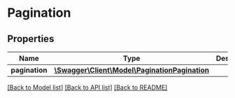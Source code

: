 # Pagination

## Properties
Name | Type | Description | Notes
------------ | ------------- | ------------- | -------------
**pagination** | [**\Swagger\Client\Model\PaginationPagination**](PaginationPagination.md) |  | 

[[Back to Model list]](../README.md#documentation-for-models) [[Back to API list]](../README.md#documentation-for-api-endpoints) [[Back to README]](../README.md)


